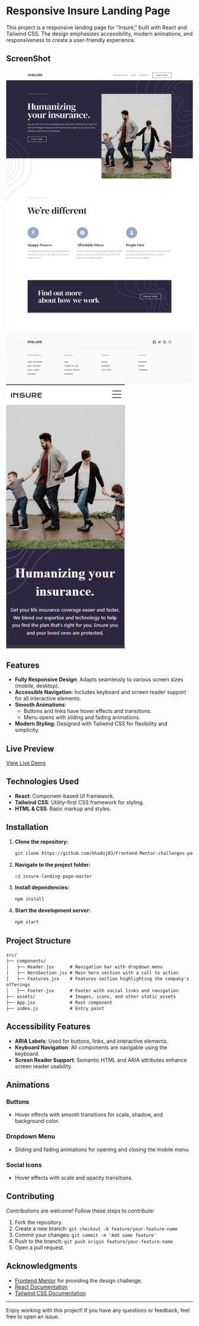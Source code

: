 # Responsive Insure Landing Page

This project is a responsive landing page for "Insure," built with React and Tailwind CSS. The design emphasizes accessibility, modern animations, and responsiveness to create a user-friendly experience.

## ScreenShot
![Descktop](./design/desktop-design.jpg)
![mobile](./screenshot/screenshot-mobile.png)
## Features

- **Fully Responsive Design**: Adapts seamlessly to various screen sizes (mobile, desktop).
- **Accessible Navigation**: Includes keyboard and screen reader support for all interactive elements.
- **Smooth Animations**:
  - Buttons and links have hover effects and transitions.
  - Menu opens with sliding and fading animations.
- **Modern Styling**: Designed with Tailwind CSS for flexibility and simplicity.

## Live Preview

[View Live Demo](#)

## Technologies Used

- **React**: Component-based UI framework.
- **Tailwind CSS**: Utility-first CSS framework for styling.
- **HTML & CSS**: Basic markup and styles.

## Installation

1. **Clone the repository:**
   ```bash
   git clone https://github.com/khaduj03/Frontend-Mentor-challenges-part2.git
   ```
2. **Navigate to the project folder:**
   ```bash
   cd insure-landing-page-master
   ```
3. **Install dependencies:**
   ```bash
   npm install
   ```
4. **Start the development server:**
   ```bash
   npm start
   ```

## Project Structure

```plaintext
src/
├── components/
│   ├── Header.jsx      # Navigation bar with dropdown menu
│   ├── HeroSection.jsx # Main hero section with a call to action
│   ├── Features.jsx    # Features section highlighting the company's offerings
│   ├── Footer.jsx      # Footer with social links and navigation
├── assets/             # Images, icons, and other static assets
├── App.jsx             # Root component
├── index.js            # Entry point
```

## Accessibility Features

- **ARIA Labels**: Used for buttons, links, and interactive elements.
- **Keyboard Navigation**: All components are navigable using the keyboard.
- **Screen Reader Support**: Semantic HTML and ARIA attributes enhance screen reader usability.

## Animations

### Buttons
- Hover effects with smooth transitions for scale, shadow, and background color.

### Dropdown Menu
- Sliding and fading animations for opening and closing the mobile menu.

### Social Icons
- Hover effects with scale and opacity transitions.

## Contributing

Contributions are welcome! Follow these steps to contribute:

1. Fork the repository.
2. Create a new branch: `git checkout -b feature/your-feature-name`
3. Commit your changes: `git commit -m 'Add some feature'`
4. Push to the branch: `git push origin feature/your-feature-name`
5. Open a pull request.



## Acknowledgments

- [Frontend Mentor](https://www.frontendmentor.io) for providing the design challenge.
- [React Documentation](https://reactjs.org/docs/getting-started.html)
- [Tailwind CSS Documentation](https://tailwindcss.com/docs/installation)

---

Enjoy working with this project! If you have any questions or feedback, feel free to open an issue.

